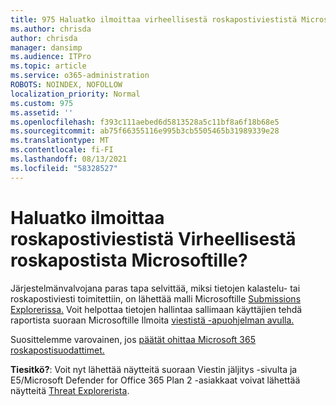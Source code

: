 ```yaml
---
title: 975 Haluatko ilmoittaa virheellisestä roskapostiviestistä Microsoftille?
ms.author: chrisda
author: chrisda
manager: dansimp
ms.audience: ITPro
ms.topic: article
ms.service: o365-administration
ROBOTS: NOINDEX, NOFOLLOW
localization_priority: Normal
ms.custom: 975
ms.assetid: ''
ms.openlocfilehash: f393c111aebed6d5813528a5c11bf8a6f18b68e5
ms.sourcegitcommit: ab75f66355116e995b3cb5505465b31989339e28
ms.translationtype: MT
ms.contentlocale: fi-FI
ms.lasthandoff: 08/13/2021
ms.locfileid: "58328527"
---
```

# <a name="would-you-like-to-report-a-spam-false-positive-to-microsoft"></a>Haluatko ilmoittaa roskapostiviestistä Virheellisestä roskapostista Microsoftille?

Järjestelmänvalvojana paras tapa selvittää, miksi tietojen kalastelu- tai roskapostiviesti toimitettiin, on lähettää malli Microsoftille [Submissions Explorerissa.](https://protection.office.com/reportsubmission) Voit helpottaa tietojen hallintaa sallimaan käyttäjien tehdä raportista suoraan Microsoftille Ilmoita [viestistä -apuohjelman avulla.](https://appsource.microsoft.com/product/office/WA104381180?src=office&tab=Overview)

Suosittelemme varovainen, jos [päätät ohittaa Microsoft 365 roskapostisuodattimet.](https://docs.microsoft.com/exchange/troubleshoot/antispam/cautions-against-bypassing-spam-filters)

**Tiesitkö?**: Voit nyt lähettää näytteitä suoraan Viestin jäljitys -sivulta ja E5/Microsoft Defender for Office 365 Plan 2 -asiakkaat voivat lähettää näytteitä [Threat Explorerista](https://docs.microsoft.com/microsoft-365/security/office-365-security/threat-explorer). [](https://protection.office.com/messagetrace)
